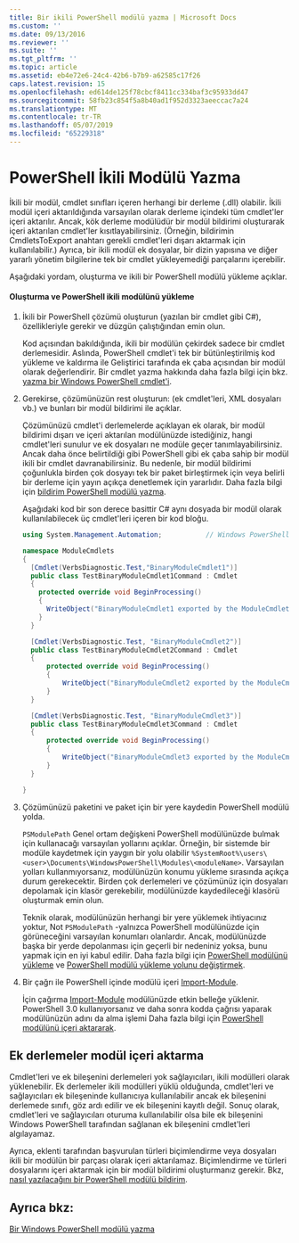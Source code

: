 ```yaml
---
title: Bir ikili PowerShell modülü yazma | Microsoft Docs
ms.custom: ''
ms.date: 09/13/2016
ms.reviewer: ''
ms.suite: ''
ms.tgt_pltfrm: ''
ms.topic: article
ms.assetid: eb4e72e6-24c4-42b6-b7b9-a62585c17f26
caps.latest.revision: 15
ms.openlocfilehash: ed614de125f78cbcf8411cc334baf3c95933dd47
ms.sourcegitcommit: 58fb23c854f5a8b40ad1f952d3323aeeccac7a24
ms.translationtype: MT
ms.contentlocale: tr-TR
ms.lasthandoff: 05/07/2019
ms.locfileid: "65229318"
---
```

# <a name="how-to-write-a-powershell-binary-module"></a>PowerShell İkili Modülü Yazma

İkili bir modül, cmdlet sınıfları içeren herhangi bir derleme (.dll) olabilir. İkili modül içeri aktarıldığında varsayılan olarak derleme içindeki tüm cmdlet'ler içeri aktarılır. Ancak, kök derleme modülüdür bir modül bildirimi oluşturarak içeri aktarılan cmdlet'ler kısıtlayabilirsiniz. (Örneğin, bildirimin CmdletsToExport anahtarı gerekli cmdlet'leri dışarı aktarmak için kullanılabilir.) Ayrıca, bir ikili modül ek dosyalar, bir dizin yapısına ve diğer yararlı yönetim bilgilerine tek bir cmdlet yükleyemediği parçalarını içerebilir.

Aşağıdaki yordam, oluşturma ve ikili bir PowerShell modülü yükleme açıklar.

#### <a name="how-to-create-and-install-a-powershell-binary-module"></a>Oluşturma ve PowerShell ikili modülünü yükleme

1. İkili bir PowerShell çözümü oluşturun (yazılan bir cmdlet gibi C#), özellikleriyle gerekir ve düzgün çalıştığından emin olun.

   Kod açısından bakıldığında, ikili bir modülün çekirdek sadece bir cmdlet derlemesidir. Aslında, PowerShell cmdlet'i tek bir bütünleştirilmiş kod yükleme ve kaldırma ile Geliştirici tarafında ek çaba açısından bir modül olarak değerlendirir. Bir cmdlet yazma hakkında daha fazla bilgi için bkz. [yazma bir Windows PowerShell cmdlet'i](../cmdlet/writing-a-windows-powershell-cmdlet.md).

2. Gerekirse, çözümünüzün rest oluşturun: (ek cmdlet'leri, XML dosyaları vb.) ve bunları bir modül bildirimi ile açıklar.

   Çözümünüzü cmdlet'i derlemelerde açıklayan ek olarak, bir modül bildirimi dışarı ve içeri aktarılan modülünüzde istediğiniz, hangi cmdlet'leri sunulur ve ek dosyaları ne modüle geçer tanımlayabilirsiniz.
   Ancak daha önce belirtildiği gibi PowerShell gibi ek çaba sahip bir modül ikili bir cmdlet davranabilirsiniz.
   Bu nedenle, bir modül bildirimi çoğunlukla birden çok dosyayı tek bir paket birleştirmek için veya belirli bir derleme için yayın açıkça denetlemek için yararlıdır.
   Daha fazla bilgi için [bildirim PowerShell modülü yazma](how-to-write-a-powershell-module-manifest.md).

   Aşağıdaki kod bir son derece basittir C# aynı dosyada bir modül olarak kullanılabilecek üç cmdlet'leri içeren bir kod bloğu.

   ```csharp
   using System.Management.Automation;           // Windows PowerShell namespace.

   namespace ModuleCmdlets
   {
     [Cmdlet(VerbsDiagnostic.Test,"BinaryModuleCmdlet1")]
     public class TestBinaryModuleCmdlet1Command : Cmdlet
     {
       protected override void BeginProcessing()
       {
         WriteObject("BinaryModuleCmdlet1 exported by the ModuleCmdlets module.");
       }
     }

     [Cmdlet(VerbsDiagnostic.Test, "BinaryModuleCmdlet2")]
     public class TestBinaryModuleCmdlet2Command : Cmdlet
     {
         protected override void BeginProcessing()
         {
             WriteObject("BinaryModuleCmdlet2 exported by the ModuleCmdlets module.");
         }
     }

     [Cmdlet(VerbsDiagnostic.Test, "BinaryModuleCmdlet3")]
     public class TestBinaryModuleCmdlet3Command : Cmdlet
     {
         protected override void BeginProcessing()
         {
             WriteObject("BinaryModuleCmdlet3 exported by the ModuleCmdlets module.");
         }
     }

   }
   ```

3. Çözümünüzü paketini ve paket için bir yere kaydedin PowerShell modülü yolda.

   `PSModulePath` Genel ortam değişkeni PowerShell modülünüzde bulmak için kullanacağı varsayılan yollarını açıklar. Örneğin, bir sistemde bir modüle kaydetmek için yaygın bir yolu olabilir `%SystemRoot%\users\<user>\Documents\WindowsPowerShell\Modules\<moduleName>`. Varsayılan yolları kullanmıyorsanız, modülünüzün konumu yükleme sırasında açıkça durum gerekecektir. Birden çok derlemeleri ve çözümünüz için dosyaları depolamak için klasör gerekebilir, modülünüzde kaydedileceği klasörü oluşturmak emin olun.

   Teknik olarak, modülünüzün herhangi bir yere yüklemek ihtiyacınız yoktur, Not `PSModulePath` -yalnızca PowerShell modülünüzde için görüneceğini varsayılan konumları olanlardır. Ancak, modülünüzde başka bir yerde depolanması için geçerli bir nedeniniz yoksa, bunu yapmak için en iyi kabul edilir. Daha fazla bilgi için [PowerShell modülünü yükleme](./installing-a-powershell-module.md) ve [PowerShell modülü yükleme yolunu değiştirmek](./modifying-the-psmodulepath-installation-path.md).

4. Bir çağrı ile PowerShell içinde modülü içeri [Import-Module](/powershell/module/Microsoft.PowerShell.Core/Import-Module).

   İçin çağırma [Import-Module](/powershell/module/Microsoft.PowerShell.Core/Import-Module) modülünüzde etkin belleğe yüklenir. PowerShell 3.0 kullanıyorsanız ve daha sonra kodda çağrısı yaparak modülünüzün adını da alma işlemi Daha fazla bilgi için [PowerShell modülünü içeri aktararak](./importing-a-powershell-module.md).

## <a name="importing-snap-in-assemblies-as-modules"></a>Ek derlemeler modül içeri aktarma

Cmdlet'leri ve ek bileşenini derlemeleri yok sağlayıcıları, ikili modülleri olarak yüklenebilir. Ek derlemeler ikili modülleri yüklü olduğunda, cmdlet'leri ve sağlayıcıları ek bileşeninde kullanıcıya kullanılabilir ancak ek bileşenini derlemede sınıfı, göz ardı edilir ve ek bileşenini kayıtlı değil. Sonuç olarak, cmdlet'leri ve sağlayıcıları oturuma kullanılabilir olsa bile ek bileşenini Windows PowerShell tarafından sağlanan ek bileşenini cmdlet'leri algılayamaz.

Ayrıca, eklenti tarafından başvurulan türleri biçimlendirme veya dosyaları ikili bir modülün bir parçası olarak içeri aktarılamaz.
Biçimlendirme ve türleri dosyalarını içeri aktarmak için bir modül bildirimi oluşturmanız gerekir.
Bkz, [nasıl yazılacağını bir PowerShell modülü bildirim](how-to-write-a-powershell-module-manifest.md).

## <a name="see-also"></a>Ayrıca bkz:

[Bir Windows PowerShell modülü yazma](./writing-a-windows-powershell-module.md)
